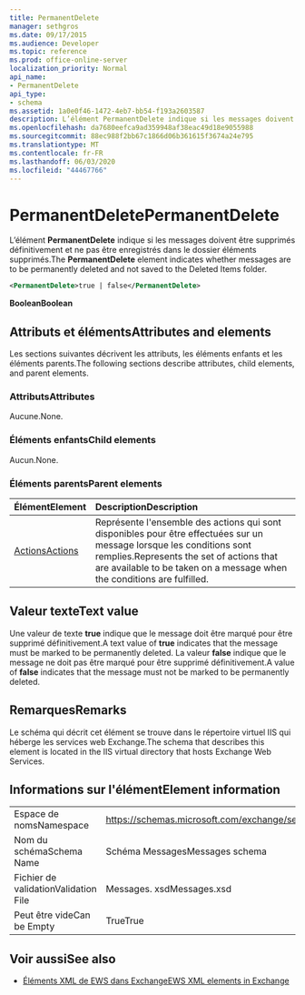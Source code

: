 ```yaml
---
title: PermanentDelete
manager: sethgros
ms.date: 09/17/2015
ms.audience: Developer
ms.topic: reference
ms.prod: office-online-server
localization_priority: Normal
api_name:
- PermanentDelete
api_type:
- schema
ms.assetid: 1a0e0f46-1472-4eb7-bb54-f193a2603587
description: L’élément PermanentDelete indique si les messages doivent être supprimés définitivement et ne pas être enregistrés dans le dossier éléments supprimés.
ms.openlocfilehash: da7680eefca9ad359948af38eac49d18e9055988
ms.sourcegitcommit: 88ec988f2bb67c1866d06b361615f3674a24e795
ms.translationtype: MT
ms.contentlocale: fr-FR
ms.lasthandoff: 06/03/2020
ms.locfileid: "44467766"
---
```

# <a name="permanentdelete"></a><span data-ttu-id="3e820-103">PermanentDelete</span><span class="sxs-lookup"><span data-stu-id="3e820-103">PermanentDelete</span></span>

<span data-ttu-id="3e820-104">L’élément **PermanentDelete** indique si les messages doivent être supprimés définitivement et ne pas être enregistrés dans le dossier éléments supprimés.</span><span class="sxs-lookup"><span data-stu-id="3e820-104">The **PermanentDelete** element indicates whether messages are to be permanently deleted and not saved to the Deleted Items folder.</span></span> 
  
```XML
<PermanentDelete>true | false</PermanentDelete>
```

 <span data-ttu-id="3e820-105">**Boolean**</span><span class="sxs-lookup"><span data-stu-id="3e820-105">**Boolean**</span></span>
## <a name="attributes-and-elements"></a><span data-ttu-id="3e820-106">Attributs et éléments</span><span class="sxs-lookup"><span data-stu-id="3e820-106">Attributes and elements</span></span>

<span data-ttu-id="3e820-107">Les sections suivantes décrivent les attributs, les éléments enfants et les éléments parents.</span><span class="sxs-lookup"><span data-stu-id="3e820-107">The following sections describe attributes, child elements, and parent elements.</span></span>
  
### <a name="attributes"></a><span data-ttu-id="3e820-108">Attributs</span><span class="sxs-lookup"><span data-stu-id="3e820-108">Attributes</span></span>

<span data-ttu-id="3e820-109">Aucune.</span><span class="sxs-lookup"><span data-stu-id="3e820-109">None.</span></span>
  
### <a name="child-elements"></a><span data-ttu-id="3e820-110">Éléments enfants</span><span class="sxs-lookup"><span data-stu-id="3e820-110">Child elements</span></span>

<span data-ttu-id="3e820-111">Aucun.</span><span class="sxs-lookup"><span data-stu-id="3e820-111">None.</span></span>
  
### <a name="parent-elements"></a><span data-ttu-id="3e820-112">Éléments parents</span><span class="sxs-lookup"><span data-stu-id="3e820-112">Parent elements</span></span>

|<span data-ttu-id="3e820-113">**Élément**</span><span class="sxs-lookup"><span data-stu-id="3e820-113">**Element**</span></span>|<span data-ttu-id="3e820-114">**Description**</span><span class="sxs-lookup"><span data-stu-id="3e820-114">**Description**</span></span>|
|:-----|:-----|
|[<span data-ttu-id="3e820-115">Actions</span><span class="sxs-lookup"><span data-stu-id="3e820-115">Actions</span></span>](actions.md) <br/> |<span data-ttu-id="3e820-116">Représente l'ensemble des actions qui sont disponibles pour être effectuées sur un message lorsque les conditions sont remplies.</span><span class="sxs-lookup"><span data-stu-id="3e820-116">Represents the set of actions that are available to be taken on a message when the conditions are fulfilled.</span></span>  <br/> |
   
## <a name="text-value"></a><span data-ttu-id="3e820-117">Valeur texte</span><span class="sxs-lookup"><span data-stu-id="3e820-117">Text value</span></span>

<span data-ttu-id="3e820-118">Une valeur de texte **true** indique que le message doit être marqué pour être supprimé définitivement.</span><span class="sxs-lookup"><span data-stu-id="3e820-118">A text value of **true** indicates that the message must be marked to be permanently deleted.</span></span> <span data-ttu-id="3e820-119">La valeur **false** indique que le message ne doit pas être marqué pour être supprimé définitivement.</span><span class="sxs-lookup"><span data-stu-id="3e820-119">A value of **false** indicates that the message must not be marked to be permanently deleted.</span></span> 
  
## <a name="remarks"></a><span data-ttu-id="3e820-120">Remarques</span><span class="sxs-lookup"><span data-stu-id="3e820-120">Remarks</span></span>

<span data-ttu-id="3e820-121">Le schéma qui décrit cet élément se trouve dans le répertoire virtuel IIS qui héberge les services web Exchange.</span><span class="sxs-lookup"><span data-stu-id="3e820-121">The schema that describes this element is located in the IIS virtual directory that hosts Exchange Web Services.</span></span>
  
## <a name="element-information"></a><span data-ttu-id="3e820-122">Informations sur l'élément</span><span class="sxs-lookup"><span data-stu-id="3e820-122">Element information</span></span>

|||
|:-----|:-----|
|<span data-ttu-id="3e820-123">Espace de noms</span><span class="sxs-lookup"><span data-stu-id="3e820-123">Namespace</span></span>  <br/> |https://schemas.microsoft.com/exchange/services/2006/messages  <br/> |
|<span data-ttu-id="3e820-124">Nom du schéma</span><span class="sxs-lookup"><span data-stu-id="3e820-124">Schema Name</span></span>  <br/> |<span data-ttu-id="3e820-125">Schéma Messages</span><span class="sxs-lookup"><span data-stu-id="3e820-125">Messages schema</span></span>  <br/> |
|<span data-ttu-id="3e820-126">Fichier de validation</span><span class="sxs-lookup"><span data-stu-id="3e820-126">Validation File</span></span>  <br/> |<span data-ttu-id="3e820-127">Messages. xsd</span><span class="sxs-lookup"><span data-stu-id="3e820-127">Messages.xsd</span></span>  <br/> |
|<span data-ttu-id="3e820-128">Peut être vide</span><span class="sxs-lookup"><span data-stu-id="3e820-128">Can be Empty</span></span>  <br/> |<span data-ttu-id="3e820-129">True</span><span class="sxs-lookup"><span data-stu-id="3e820-129">True</span></span>  <br/> |
   
## <a name="see-also"></a><span data-ttu-id="3e820-130">Voir aussi</span><span class="sxs-lookup"><span data-stu-id="3e820-130">See also</span></span>



- [<span data-ttu-id="3e820-131">Éléments XML de EWS dans Exchange</span><span class="sxs-lookup"><span data-stu-id="3e820-131">EWS XML elements in Exchange</span></span>](ews-xml-elements-in-exchange.md)

